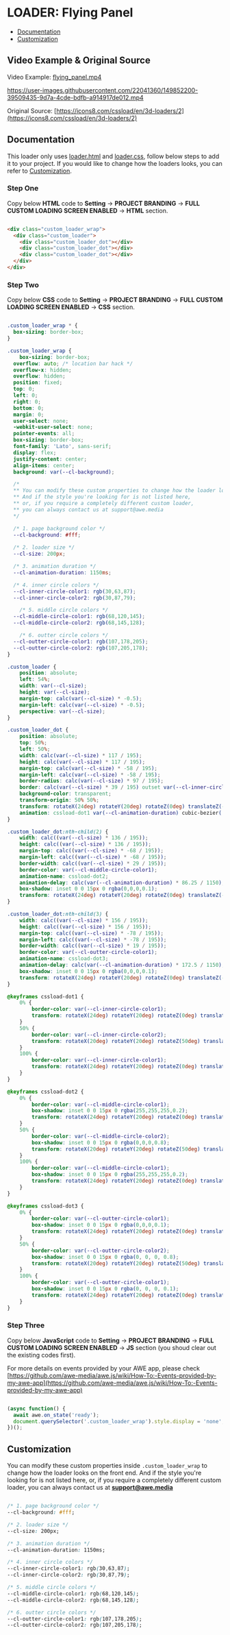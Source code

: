 # LOADER: Flying Panel

- [Documentation](#documentation)
- [Customization](#customization)

## Video Example & Original Source


Video Example: [flying_panel.mp4](flying_panel.mp4)



https://user-images.githubusercontent.com/22041360/149852200-39509435-9d7a-4cde-bdfb-a914917de012.mp4



Original Source: [https://icons8.com/cssload/en/3d-loaders/2](https://icons8.com/cssload/en/3d-loaders/2)


## Documentation

This loader only uses [loader.html](loader.html) and [loader.css](loader.css), follow below steps to add it to your project. If you would like to change how the loaders looks, you can refer to [Customization](#customization).


### Step One

Copy below **HTML** code to **Setting** -> **PROJECT BRANDING** -> **FULL CUSTOM LOADING SCREEN ENABLED** -> **HTML** section.


```html

<div class="custom_loader_wrap">
  <div class="custom_loader">
    <div class="custom_loader_dot"></div>
    <div class="custom_loader_dot"></div>
    <div class="custom_loader_dot"></div>
  </div>
</div>


```

### Step Two

Copy below **CSS** code to **Setting** -> **PROJECT BRANDING** -> **FULL CUSTOM LOADING SCREEN ENABLED** -> **CSS** section.

```css

.custom_loader_wrap * {
  box-sizing: border-box;
}

.custom_loader_wrap {
	box-sizing: border-box;
  overflow: auto; /* location bar hack */
  overflow-x: hidden;
  overflow: hidden;
  position: fixed;
  top: 0;
  left: 0;
  right: 0;
  bottom: 0;
  margin: 0;
  user-select: none;
  -webkit-user-select: none;
  pointer-events: all;
  box-sizing: border-box;
  font-family: 'Lato', sans-serif;
  display: flex;
  justify-content: center;
  align-items: center;
  background: var(--cl-background);

  /*
  ** You can modify these custom properties to change how the loader looks on the front end.
  ** And if the style you're looking for is not listed here, 
  ** or, if you require a completely different custom loader,
  ** you can always contact us at support@awe.media
  */

  /* 1. page background color */
  --cl-background: #fff;
  
  /* 2. loader size */
  --cl-size: 200px;

  /* 3. animation duration */
  --cl-animation-duration: 1150ms;

  /* 4. inner circle colors */
  --cl-inner-circle-color1: rgb(30,63,87);
  --cl-inner-circle-color2: rgb(30,87,79);

	/* 5. middle circle colors */
  --cl-middle-circle-color1: rgb(68,120,145);
  --cl-middle-circle-color2: rgb(68,145,128);

	/* 6. outter circle colors */
  --cl-outter-circle-color1: rgb(107,178,205);
  --cl-outter-circle-color2: rgb(107,205,178);
}

.custom_loader {
	position: absolute;
	left: 54%;
	width: var(--cl-size);
	height: var(--cl-size);
	margin-top: calc(var(--cl-size) * -0.5);
	margin-left: calc(var(--cl-size) * -0.5);
	perspective: var(--cl-size);
}

.custom_loader_dot {
	position: absolute;
	top: 50%;
	left: 50%;
	width: calc(var(--cl-size) * 117 / 195);
	height: calc(var(--cl-size) * 117 / 195);
	margin-top: calc(var(--cl-size) * -58 / 195);
	margin-left: calc(var(--cl-size) * -58 / 195);
	border-radius: calc(var(--cl-size) * 97 / 195);
	border: calc(var(--cl-size) * 39 / 195) outset var(--cl-inner-circle-color1);
	background-color: transparent;
	transform-origin: 50% 50%;
	transform: rotateX(24deg) rotateY(20deg) rotateZ(0deg) translateZ(-24px);
	animation: cssload-dot1 var(--cl-animation-duration) cubic-bezier(.49,.06,.43,.85) infinite;
}

.custom_loader_dot:nth-child(2) {
	width: calc((var(--cl-size) * 136 / 195));
	height: calc((var(--cl-size) * 136 / 195));
	margin-top: calc((var(--cl-size) * -68 / 195));
	margin-left: calc((var(--cl-size) * -68 / 195));
	border-width: calc((var(--cl-size) * 29 / 195));
	border-color: var(--cl-middle-circle-color1);
	animation-name: cssload-dot2;
	animation-delay: calc(var(--cl-animation-duration) * 86.25 / 1150);
	box-shadow: inset 0 0 15px 0 rgba(0,0,0,0.1);
	transform: rotateX(24deg) rotateY(20deg) rotateZ(0deg) translateZ(-24px);
}

.custom_loader_dot:nth-child(3) {
	width: calc((var(--cl-size) * 156 / 195));
	height: calc((var(--cl-size) * 156 / 195));
	margin-top: calc((var(--cl-size) * -78 / 195));
	margin-left: calc((var(--cl-size) * -78 / 195));
	border-width: calc((var(--cl-size) * 19 / 195));
	border-color: var(--cl-outter-circle-color1);
	animation-name: cssload-dot3;
	animation-delay: calc(var(--cl-animation-duration) * 172.5 / 1150);
	box-shadow: inset 0 0 15px 0 rgba(0,0,0,0.1);
	transform: rotateX(24deg) rotateY(20deg) rotateZ(0deg) translateZ(-24px);
}

@keyframes cssload-dot1 {
	0% {
		border-color: var(--cl-inner-circle-color1);
		transform: rotateX(24deg) rotateY(20deg) rotateZ(0deg) translateZ(-24px);
	}
	50% {
		border-color: var(--cl-inner-circle-color2);
		transform: rotateX(20deg) rotateY(20deg) rotateZ(50deg) translateZ(0px);
	}
	100% {
		border-color: var(--cl-inner-circle-color1);
		transform: rotateX(24deg) rotateY(20deg) rotateZ(0deg) translateZ(-24px);
	}
}

@keyframes cssload-dot2 {
	0% {
		border-color: var(--cl-middle-circle-color1);
		box-shadow: inset 0 0 15px 0 rgba(255,255,255,0.2);
		transform: rotateX(24deg) rotateY(20deg) rotateZ(0deg) translateZ(-24px);
	}
	50% {
		border-color: var(--cl-middle-circle-color2);
		box-shadow: inset 0 0 15px 0 rgba(0,0,0,0.8);
		transform: rotateX(20deg) rotateY(20deg) rotateZ(50deg) translateZ(0px);
	}
	100% {
		border-color: var(--cl-middle-circle-color1);
		box-shadow: inset 0 0 15px 0 rgba(255,255,255,0.2);
		transform: rotateX(24deg) rotateY(20deg) rotateZ(0deg) translateZ(-24px);
	}
}

@keyframes cssload-dot3 {
	0% {
		border-color: var(--cl-outter-circle-color1);
		box-shadow: inset 0 0 15px 0 rgba(0,0,0,0.1);
		transform: rotateX(24deg) rotateY(20deg) rotateZ(0deg) translateZ(-24px);
	}
	50% {
		border-color: var(--cl-outter-circle-color2);
		box-shadow: inset 0 0 15px 0 rgba(0, 0, 0, 0.8);
		transform: rotateX(20deg) rotateY(20deg) rotateZ(50deg) translateZ(0px);
	}
	100% {
		border-color: var(--cl-outter-circle-color1);
		box-shadow: inset 0 0 15px 0 rgba(0, 0, 0, 0.1);
		transform: rotateX(24deg) rotateY(20deg) rotateZ(0deg) translateZ(-24px);
	}
}

```

### Step Three

Copy below **JavaScript** code to **Setting** -> **PROJECT BRANDING** -> **FULL CUSTOM LOADING SCREEN ENABLED** -> **JS** section (you shoud clear out the existing codes first).

For more details on events provided by your AWE app, please check [https://github.com/awe-media/awe.js/wiki/How-To:-Events-provided-by-my-awe-app](https://github.com/awe-media/awe.js/wiki/How-To:-Events-provided-by-my-awe-app)


```javascript

(async function() { 
  await awe.on_state('ready'); 
  document.querySelector('.custom_loader_wrap').style.display = 'none'; 
})();


```

## Customization

You can modify these custom properties inside `.custom_loader_wrap` to change how the loader looks on the front end. And if the style you're looking for is not listed here, or, if you require a completely different custom loader, you can always contact us at **support@awe.media**

```css

/* 1. page background color */
--cl-background: #fff;

/* 2. loader size */
--cl-size: 200px;

/* 3. animation duration */
--cl-animation-duration: 1150ms;

/* 4. inner circle colors */
--cl-inner-circle-color1: rgb(30,63,87);
--cl-inner-circle-color2: rgb(30,87,79);

/* 5. middle circle colors */
--cl-middle-circle-color1: rgb(68,120,145);
--cl-middle-circle-color2: rgb(68,145,128);

/* 6. outter circle colors */
--cl-outter-circle-color1: rgb(107,178,205);
--cl-outter-circle-color2: rgb(107,205,178);


```





